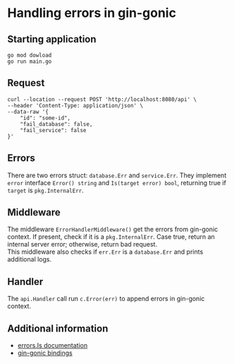 # Handling errors in gin-gonic

## Starting application
```shell
go mod dowload
go run main.go
```

## Request

```shell
curl --location --request POST 'http://localhost:8080/api' \
--header 'Content-Type: application/json' \
--data-raw '{
    "id": "some-id",
    "fail_database": false,
    "fail_service": false
}'
```

## Errors
There are two errors struct: `database.Err` and `service.Err`.
They implement `error` interface `Error() string` and `Is(target error) bool`,
returning true if `target` is `pkg.InternalErr`.

## Middleware
The middleware `ErrorHandlerMiddleware()` get the errors from gin-gonic context.
If present, check if it is a `pkg.InternalErr`.
Case true, return an internal server error; otherwise, return bad request.  
This middleware also checks if `err.Err` is a `database.Err` and prints additional logs.

## Handler
The `api.Handler` call run `c.Error(err)` to append errors in gin-gonic context.

## Additional information
- [errors.Is documentation](https://pkg.go.dev/errors#Is)
- [gin-gonic bindings](https://github.com/gin-gonic/gin#model-binding-and-validation)